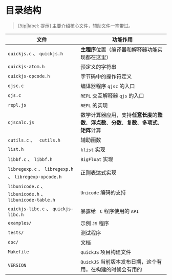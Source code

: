 # 目录结构

> [!tip|label: 提示]
> 主要介绍核心文件，辅助文件一笔带过。

|文件|功能作用|
|-----|-----|
| `quickjs.c` 、 `quickjs.h` |**主程序**位置（编译器和解释器功能实现都在这里）|
| `quickjs-atom.h` | 预定义的字符串|
| `quickjs-opcode.h` |字节码中的操作符定义|
| `qjsc.c` | 编译器程序 `qjsc` 的入口|
| `qjs.c` | `REPL` 交互解释器 `qjs` 的入口|
| `repl.js` | `REPL` 的实现|
| `qjscalc.js` | 数学计算器应用，支持**任意长度**的**整数**、**浮点数**、**分数**、**复数**、**多项式**、**矩阵**计算|
| `cutils.c` 、 ` cutils.h` |辅助函数|
| `list.h` | `klist` 实现|
| `libbf.c` 、 `libbf.h` | `BigFloat` 实现|
| `libregexp.c` 、 `libregexp.h` 、 `libregexp-opcode.h` |正则表达式实现|
| `libunicode.c` 、 `libunicode.h` 、 `libunicode-table.h` | `Unicode` 编码的支持|
| `quickjs-libc.c` 、 `quickjs-libc.h` | 暴露给 ` C` 程序使用的 `API` |
| `examples/` | 示例 `JS` 程序|
| `tests/` |测试程序|
| `doc/` |文档|
| `Makefile` | `QuickJS` 项目构建文件|
| `VERSION` | `QuickJS` 当前版本发布日期，这个有用，在构建的时候会有用的|
